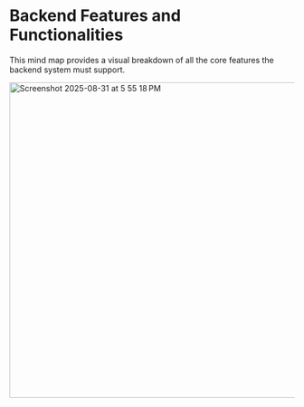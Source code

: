 # Backend Features and Functionalities

This mind map provides a visual breakdown of all the core features the backend system must support.

<img width="1105" height="558" alt="Screenshot 2025-08-31 at 5 55 18 PM" src="https://github.com/user-attachments/assets/c4fa67d1-7075-4830-b1e4-023465d3bdb8" />
